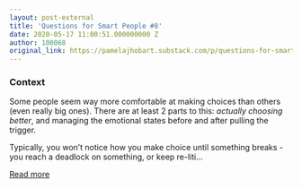 ```yaml
---
layout: post-external
title: 'Questions for Smart People #8'
date: 2020-05-17 11:00:51.000000000 Z
author: 100068
original_link: https://pamelajhobart.substack.com/p/questions-for-smart-people-8
---
```


### **Context**

Some people seem way more comfortable at making choices than others (even really big ones). There are at least 2 parts to this: _actually choosing better_, and managing the emotional states before and after pulling the trigger.

Typically, you won’t notice how you make choice until something breaks - you reach a deadlock on something, or keep re-liti…

[Read more](https://pamelajhobart.substack.com/p/questions-for-smart-people-8)

